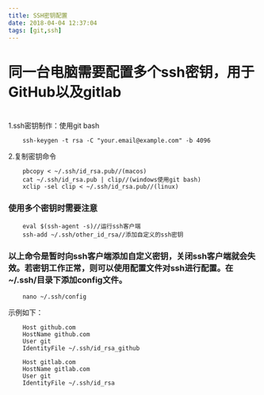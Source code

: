 ```yaml
---
title: SSH密钥配置
date: 2018-04-04 12:37:04
tags: [git,ssh]
---
```

# 同一台电脑需要配置多个ssh密钥，用于GitHub以及gitlab
#  
<!--more-->
1.ssh密钥制作：使用git bash 
```
    ssh-keygen -t rsa -C "your.email@example.com" -b 4096
```

2.复制密钥命令
```
    pbcopy < ~/.ssh/id_rsa.pub//(macos)
    cat ~/.ssh/id_rsa.pub | clip//(windows使用git bash)
    xclip -sel clip < ~/.ssh/id_rsa.pub//(linux)
```
### 使用多个密钥时需要注意
```
    eval $(ssh-agent -s)//运行ssh客户端
    ssh-add ~/.ssh/other_id_rsa//添加自定义的ssh密钥
```
### 以上命令是暂时向ssh客户端添加自定义密钥，关闭ssh客户端就会失效。若密钥工作正常，则可以使用配置文件对ssh进行配置。在~/.ssh/目录下添加config文件。
```
    nano ~/.ssh/config
```
示例如下：
```
    Host github.com
    HostName github.com
    User git
    IdentityFile ~/.ssh/id_rsa_github

    Host gitlab.com
    HostName gitlab.com
    User git
    IdentityFile ~/.ssh/id_rsa
```


